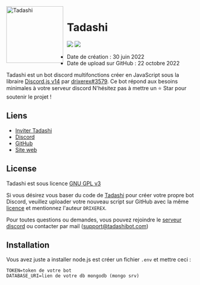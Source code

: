 <img width="150" height="150" align="left" style="float: left; margin: 0 10px 0 0;" alt="Tadashi" src="https://zupimages.net/up/22/42/pq3o.png">  

# Tadashi

[![](https://img.shields.io/discord/1023159173611016232.svg?logo=discord&colorB=7289DA)](https://discord.gg/HCH8zjtWkJ)
[![](https://img.shields.io/badge/discord.js-v14.0.0-blue.svg?logo=npm)](https://github.com/discordjs)

* Date de création : 30 juin 2022
* Date de upload sur GitHub : 22 octobre 2022

Tadashi est un bot discord multifonctions créer en JavaScript sous la libraire [Discord.js v14](https://discord.js.org) par [drixerex#3579](https://github.com/drixerex). Ce bot répond aux besoins minimales à votre serveur discord
N'hésitez pas à mettre un ⭐ Star pour soutenir le projet !

## Liens

*   [Inviter Tadashi](https://invite.tadashibot.com/) 
*   [Discord](https://discord.gg/HCH8zjtWkJ)
*   [GitHub](https://github.com/tadashidiscordbot/tadashi)
*   [Site web](https://tadashibot.com)

## License

Tadashi est sous licence [GNU GPL v3](https://www.gnu.org/licenses/gpl-3.0.en.html)

Si vous désirez vous baser du code de [Tadashi](https://invite.tadashibot.com/) pour créer votre propre bot Discord, veuillez uploader votre nouveau script sur GitHub avec la même [licence](https://github.com/tadashidiscordbot/tadashi/blob/main/LICENSE) et mentionnez l'auteur `DRIXEREX`.

Pour toutes questions ou demandes, vous pouvez rejoindre le [serveur discord](https://discord.gg/HCH8zjtWkJ) ou contacter par mail (support@tadashibot.com)

## Installation

Vous avez juste a installer node.js est créer un fichier `.env` et mettre ceci :

```
TOKEN=token de votre bot
DATABASE_URI=lien de votre db mongodb (mongo srv)
```
